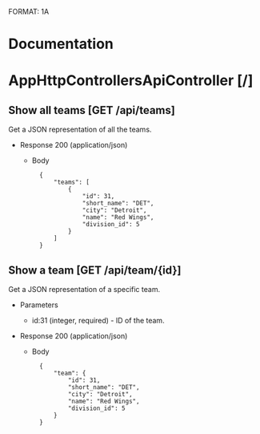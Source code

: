 FORMAT: 1A

# Documentation

# AppHttpControllersApiController [/]

## Show all teams [GET /api/teams]
Get a JSON representation of all the teams.

+ Response 200 (application/json)
    + Body

            {
                "teams": [
                    {
                        "id": 31,
                        "short_name": "DET",
                        "city": "Detroit",
                        "name": "Red Wings",
                        "division_id": 5
                    }
                ]
            }

## Show a team [GET /api/team/{id}]
Get a JSON representation of a specific team.

+ Parameters
    + id:31 (integer, required) - ID of the team.

+ Response 200 (application/json)
    + Body

            {
                "team": {
                    "id": 31,
                    "short_name": "DET",
                    "city": "Detroit",
                    "name": "Red Wings",
                    "division_id": 5
                }
            }
